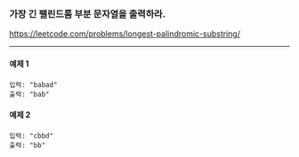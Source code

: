 ### 가장 긴 팰린드롬 부분 문자열을 출력하라.
https://leetcode.com/problems/longest-palindromic-substring/
***

#### 예제 1
```commandline
입력: "babad"
출력: "bab"
```

#### 예제 2
```commandline
입력: "cbbd"
출력: "bb"
```